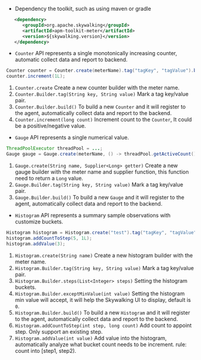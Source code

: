 * Dependency the toolkit, such as using maven or gradle
```xml
   <dependency>
      <groupId>org.apache.skywalking</groupId>
      <artifactId>apm-toolkit-meter</artifactId>
      <version>${skywalking.version}</version>
   </dependency>
```

* `Counter` API represents a single monotonically increasing counter, automatic collect data and report to backend.
```java
Counter counter = Counter.create(meterName).tag("tagKey", "tagValue").build();
counter.increment(1L);
```
1. `Counter.create` Create a new counter builder with the meter name.
1. `Counter.Builder.tag(String key, String value)` Mark a tag key/value pair.
1. `Counter.Builder.build()` To build a new `Counter` and it will register to the agent, automatically collect data and report to the backend.
1. `Counter.increment(long count)` Increment count to the `Counter`, It could be a positive/negative value.

* `Gauge` API represents a single numerical value.
```java
ThreadPoolExecutor threadPool = ...;
Gauge gauge = Gauge.create(meterName, () -> threadPool.getActiveCount()).tag("tagKey", "tagValue").build();
```
1. `Gauge.create(String name, Supplier<Long> getter)` Create a new gauge builder with the meter name and supplier function, this function need to return a `Long` value.
1. `Gauge.Builder.tag(String key, String value)` Mark a tag key/value pair.
1. `Gauge.Builder.build()` To build a new `Gauge` and it will register to the agent, automatically collect data and report to the backend.

* `Histogram` API represents a summary sample observations with customize buckets.
```java
Histogram histogram = Histogram.create("test").tag("tagKey", "tagValue").steps(Arrays.asList(1, 5, 10)).exceptMinValue(0).build();
histogram.addCountToStep(5, 1L);
histogram.addValue(3);
```
1. `Histogram.create(String name)` Create a new histogram builder with the meter name.
1. `Histogram.Builder.tag(String key, String value)` Mark a tag key/value pair.
1. `Histogram.Builder.steps(List<Integer> steps)` Setting the histogram buckets.
1. `Histogram.Builder.exceptMinValue(int value)` Setting the histogram min value will accept, it will help the Skywalking UI to display, default is `0`.
1. `Histogram.Builder.build()` To build a new `Histogram` and it will register to the agent, automatically collect data and report to the backend.
1. `Histogram.addCountToStep(int step, long count)` Add count to appoint step. Only support an existing step.
1. `Histogram.addValue(int value)` Add value into the histogram, automatically analyze what bucket count needs to be increment. rule: count into [step1, step2).